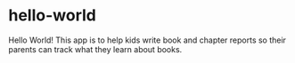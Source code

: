 # hello-world
Hello World!
This app is to help kids write book and chapter reports so their parents can track what they learn about books. 
